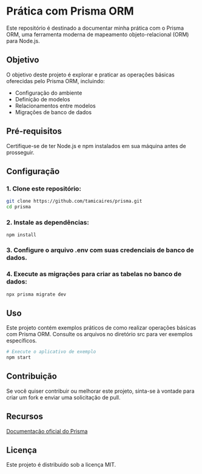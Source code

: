 # Prática com Prisma ORM

Este repositório é destinado a documentar minha prática com o Prisma ORM, uma ferramenta moderna de mapeamento objeto-relacional (ORM) para Node.js.

## Objetivo

O objetivo deste projeto é explorar e praticar as operações básicas oferecidas pelo Prisma ORM, incluindo:

- Configuração do ambiente
- Definição de modelos
- Relacionamentos entre modelos
- Migrações de banco de dados

## Pré-requisitos

Certifique-se de ter Node.js e npm instalados em sua máquina antes de prosseguir.


## Configuração
### 1. Clone este repositório:
   
~~~bash
git clone https://github.com/tamicaires/prisma.git
cd prisma
~~~

### 2. Instale as dependências:

~~~
npm install
~~~

### 3. Configure o arquivo .env com suas credenciais de banco de dados.
   
### 4. Execute as migrações para criar as tabelas no banco de dados:

~~~bash
npx prisma migrate dev
~~~

## Uso

Este projeto contém exemplos práticos de como realizar operações básicas com Prisma ORM. Consulte os arquivos no diretório src para ver exemplos específicos.

~~~bash
# Execute o aplicativo de exemplo
npm start
~~~

## Contribuição
Se você quiser contribuir ou melhorar este projeto, sinta-se à vontade para criar um fork e enviar uma solicitação de pull.

## Recursos
[Documentação oficial do Prisma](https://www.prisma.io/docs/getting-started)

## Licença
Este projeto é distribuído sob a licença MIT.


